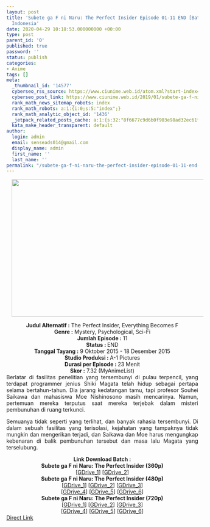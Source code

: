 ```yaml
---
layout: post
title: 'Subete ga F ni Naru: The Perfect Insider Episode 01-11 END [Batch] Subtitle
  Indonesia'
date: 2020-04-29 10:18:53.000000000 +00:00
type: post
parent_id: '0'
published: true
password: ''
status: publish
categories:
- Anime
tags: []
meta:
  _thumbnail_id: '14577'
  cyberseo_rss_source: https://www.ciunime.web.id/atom.xml?start-index=601&max-results=150
  cyberseo_post_link: https://www.ciunime.web.id/2019/01/subete-ga-f-ni-naru-perfect-insider.html
  rank_math_news_sitemap_robots: index
  rank_math_robots: a:1:{i:0;s:5:"index";}
  rank_math_analytic_object_id: '1436'
  _jetpack_related_posts_cache: a:1:{s:32:"8f6677c9d6b0f903e98ad32ec61f8deb";a:2:{s:7:"expires";i:1653336879;s:7:"payload";a:0:{}}}
  kata_make_header_transparent: default
author:
  login: admin
  email: senseads014@gmail.com
  display_name: admin
  first_name: ''
  last_name: ''
permalink: "/subete-ga-f-ni-naru-the-perfect-insider-episode-01-11-end-batch-subtitle-indonesia/"
---
```

<div class="separator" style="clear: both; text-align: center;"><a href="https://2.bp.blogspot.com/-YFbbstW6UzU/XD7lcv0Fw3I/AAAAAAAAHlU/iMc2tADHwg8S8tLd5551z6b2XWTmATDUwCLcBGAs/s1600/Subete%2Bga%2BF%2Bni%2BNaru.jpg" imageanchor="1" style="margin-left: 1em; margin-right: 1em;"><img border="0" data-original-height="720" data-original-width="1280" height="360" src="{{ site.baseurl }}/assets/2020/04/Subete%2Bga%2BF%2Bni%2BNaru.jpg" width="640" /></a></div>
<p>
<div style="text-align: center;"><b>Judul</b><b><b> Alternatif</b> :</b> The Perfect Insider, Everything Becomes F</div>
<div style="text-align: center;"><b><b>Genre :</b></b> Mystery, Psychological, Sci-Fi</div>
<div style="text-align: center;"><b>Jumlah Episode :</b> 11<br /><b>Status :&nbsp;</b>END<br /><b>Tanggal Tayang :</b> 9 Oktober 2015 - 18 Desember 2015<br /><b>Studio Produksi : </b>A-1 Pictures<br /><b>Durasi per Episode :&nbsp;</b>23 Menit</div>
<div style="text-align: center;"><b>Skor :</b> 7.32 (MyAnimeList)</div>
<div style="text-align: center;"></div>
<div style="text-align: justify;">Berlatar di&nbsp;fasilitas penelitian yang tersembunyi di pulau terpencil, yang terdapat programmer jenius Shiki Magata telah hidup sebagai pertapa selama bertahun-tahun. Dia jarang kedatangan tamu, tapi profesor Souhei Saikawa dan mahasiswa Moe Nishinosono masih mencarinya. Namun, pertemuan mereka terputus saat mereka terjebak dalam misteri pembunuhan di ruang terkunci.</p>
<p>Semuanya tidak seperti yang terlihat, dan banyak rahasia tersembunyi. Di dalam sebuah fasilitas yang terisolasi, kejahatan yang tampaknya tidak mungkin dan mengerikan terjadi, dan Saikawa dan Moe harus mengungkap kebenaran di balik pembunuhan tersebut dan masa lalu Magata yang terselubung.</p></div>
<div style="text-align: justify;"></div>
<div style="text-align: justify;"></div>
<div style="text-align: center;"><b>Link Download Batch :</b></div>
<div style="text-align: center;">
<div style="text-align: center;"><b>Subete ga F ni Naru: The Perfect Insider (360p)</b></div>
</div>
<div style="text-align: center;">[<a href="https://drive.google.com/uc?id=1ZI8kBNeIwBz_5Nzp_kcX5WhDe6sIdQ1r" target="_blank" rel="noopener">GDrive_1</a>] [<a href="https://drive.google.com/uc?id=1bbV9fHGZ-tuHQrbB6RbWlWs0UHZ4Q_Fv" target="_blank" rel="noopener">GDrive_2</a>]</div>
<div style="text-align: center;"></div>
<div style="text-align: center;"><b>Subete ga F ni Naru: The Perfect Insider (480p)</b><br />[<a href="https://drive.google.com/uc?id=188t1mMh3CXdnsWMy7dlS3xMUtL4gvCyV" target="_blank" rel="noopener">GDrive_1</a>] [<a href="https://drive.google.com/uc?id=1TC1ShmJ9VxbivIzbAfaz3Z4Aq5Bk35I0" target="_blank" rel="noopener">GDrive_2</a>] [<a href="https://drive.google.com/uc?id=1XGk6JSE_73od_eQE0xile39whdBDw7FP" target="_blank" rel="noopener">GDrive_3</a>]<br />[<a href="https://drive.google.com/uc?id=1c3PPcP7IljuLjdny5GyRXG0CUphCzY9j" target="_blank" rel="noopener">GDrive_4</a>] [<a href="https://drive.google.com/uc?id=1LqiMU4iOGG0NHuNB9-LEepdmDKESqkO5" target="_blank" rel="noopener">GDrive_5</a>] [<a href="https://drive.google.com/uc?id=1iEicssS6F26ZY-2yVwWTKONw3u-xKwb8" target="_blank" rel="noopener">GDrive_6</a>]</div>
<div style="text-align: center;"><b>Subete ga F ni Naru: The Perfect Insider (720p)</b><br />[<a href="https://drive.google.com/uc?id=1dslpJHa2M3Ip16iobjYz5CQHEJJJ61Ew" target="_blank" rel="noopener">GDrive_1</a>] [<a href="https://drive.google.com/uc?id=1G6DNUCMEwfhauj-Zj2CE-So4B0b-VkKt" target="_blank" rel="noopener">GDrive_2</a>] [<a href="https://drive.google.com/uc?id=1R84pQHizf3NAQewYdWCnERs1U1fQjP8P" target="_blank" rel="noopener">GDrive_3</a>]<br />[<a href="https://drive.google.com/uc?id=1n4tGynwUjnrdcQuh8oHtvXc0I-6dfdXQ" target="_blank" rel="noopener">GDrive_4</a>] [<a href="https://drive.google.com/uc?id=1nM7pD-sUB6AF8_mQMKyAW7IEgTACoPll" target="_blank" rel="noopener">GDrive_5</a>] [<a href="https://drive.google.com/uc?id=1LznOFVPcUbQHR1vkqY8RrG71yyDgrTIa" target="_blank" rel="noopener">GDrive_6</a>]</div>
<link rel="stylesheet" href="https://cdnjs.cloudflare.com/ajax/libs/font-awesome/4.7.0/css/font-awesome.min.css" />
<div class="divbtn"> <a href="https://handymansurrender.com/fihup8buzv?key=94550f7ce39444073321dde3b8782f97" class="btn"><i class="fa fa-download"></i> Direct Link</a> </div>
